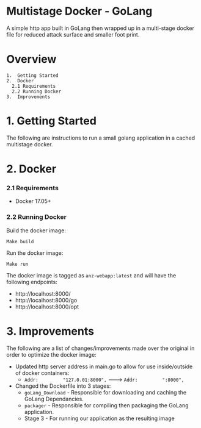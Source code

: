 # Multistage Docker - GoLang
A simple http app built in GoLang then wrapped up in a multi-stage docker file for reduced attack surface and smaller foot print.

# Overview

    1.  Getting Started
    2.  Docker
      2.1 Requirements
      2.2 Running Docker
    3.  Improvements
  
# 1. Getting Started

The following are instructions to run a small golang application in a cached multistage docker.

# 2. Docker

### 2.1 Requirements

  - Docker 17.05+
  
### 2.2 Running Docker

Build the docker image:

`Make build`

Run the docker image:

`Make run`


The docker image is tagged as `anz-webapp:latest` and will have the following endpoints:
  - http://localhost:8000/
  - http://localhost:8000/go
  - http://localhost:8000/opt
  
# 3. Improvements

The following are a list of changes/improvements made over the original in order to optimize the docker image:

  - Updated http server address in main.go to allow for use inside/outside of docker containers:
    - `Addr:         "127.0.01:8000",`   --->   `Addr:         ":8000",`
  - Changed the Dockerfile into 3 stages:
    - `goLang_Download` - Responsible for downloading and caching the GoLang Dependancies.
    - `packager` - Responsible for compiling then packaging the GoLang application.
    - Stage 3 - For running our application as the resulting image
  
  
  
  
